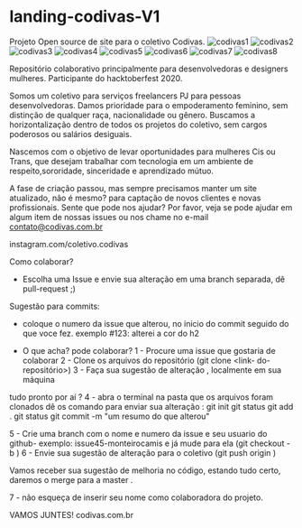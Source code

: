 
# landing-codivas-V1
Projeto Open source de site para o coletivo Codivas.
![codivas1](https://user-images.githubusercontent.com/44274982/199074769-a847ee78-23a6-44ae-bb7a-9796722d3ca1.PNG)
![codivas2](https://user-images.githubusercontent.com/66797088/136773424-02d18781-3c3c-4eb3-9da4-867ae6195c5b.png)
![codivas3](https://user-images.githubusercontent.com/66797088/136773462-dfc7d24e-b83b-489e-809a-dbd43dc01a5a.png)
![codivas4](https://user-images.githubusercontent.com/66797088/136762028-684d2314-4465-4c07-8173-015d01d39bed.png)
![codivas5](https://user-images.githubusercontent.com/66797088/136762110-12ca9c78-6740-4ca9-877e-600eb7faae4e.png)
![codivas6](https://user-images.githubusercontent.com/66797088/136762145-a440b20c-4705-482b-8f00-630ebd71a220.png)
![codivas7](https://user-images.githubusercontent.com/44274982/199075177-563f774b-27ec-4048-a9d0-8ce6851abd46.PNG)
![codivas8](https://user-images.githubusercontent.com/44274982/199074979-5252e77b-b20f-4670-a0fd-5cac582fba8e.PNG)

Repositório colaborativo principalmente para desenvolvedoras e designers mulheres.
Participante do hacktoberfest 2020.

Somos um coletivo para serviços freelancers PJ para pessoas desenvolvedoras.
Damos prioridade para o empoderamento feminino, sem distinção de qualquer raça, nacionalidade ou gênero.
Buscamos a horizontalização dentro de todos os projetos do coletivo, sem cargos poderosos ou salários desiguais.

Nascemos com o objetivo de levar oportunidades para mulheres Cis ou Trans, que desejam trabalhar com tecnologia em um ambiente de respeito,sororidade,
sinceridade  e aprendizado mútuo.

A fase de criação passou, mas sempre precisamos manter um site atualizado, não é mesmo? para captação de novos clientes e novas profissionais.
Sente que pode nos ajudar?
Por favor, veja se pode ajudar em algum item de nossas issues ou nos chame no e-mail contato@codivas.com.br

instagram.com/coletivo.codivas

Como colaborar?
- Escolha uma Issue e envie sua alteração em uma branch separada, dê pull-request ;)

Sugestão para commits:
- coloque o numero da issue que alterou, no inicio do commit seguido do que voce fez. exemplo #123: alterei a cor do h2 

-  O que acha? pode colaborar?
1 - Procure uma issue que gostaria de colaborar
2 - Clone os arquivos do repositório
(git clone <link- do- repositório>)
3 - Faça sua sugestão de alteração , localmente em sua máquina


tudo pronto por aí ?
4 - abra o terminal na pasta que os arquivos foram clonados
dê os comando para enviar sua alteração :
git init
git status
git add .
git status
git commit -m "um resumo do que alterou"


5 - Crie uma branch com o nome e numero da issue e seu usuario do github- exemplo: issue45-monteirocamis e já mude para ela
(git checkout -b <nome-da-branch>)
6 - Envie sua sugestão de alteração para o coletivo
(git push origin <nome-da-branch>)

Vamos receber sua sugestão de melhoria no código, estando tudo certo, daremos o merge para a master .

7 - não esqueça de inserir seu nome como colaboradora do projeto.



VAMOS JUNTES!
codivas.com.br
